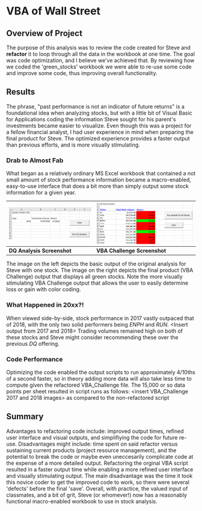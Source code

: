 # VBA of Wall Street

## Overview of Project
The purpose of this analysis was to review the code created for Steve and **refactor** it to loop through all the data in the workbook at one time. The goal was code optimization, and I believe we've achieved that. By reviewing how we coded the 'green_stocks' workbook we were able to re-use some code and improve some code, thus improving overall functionality.
## Results
The phrase, "past performance is not an indicator of future returns" is a foundational idea when analyzing stocks, but with a little bit of Visual Basic for Applications coding the information Steve sought for his parent's investments became easier to visualize. Even though this was a project for a fellow financial analyst, I had user experience in mind when preparing the final product for Steve. The optimized experience provides a faster output than previous efforts, and is more visually stimulating.
### Drab to Almost Fab
What began as a relatively ordinary MS Excel workbook that contained a not small amount of stock performance information became a macro-enabled, easy-to-use interface that does a bit more than simply output some stock information for a given year. 

| ![](https://github.com/scottemac00/stock-analysis/blob/0224d5664e57cd7f7ee4535c6b677a8ee876903f/Resources/Original%20DQ%20Analysis%20Sheet.png) | ![](https://github.com/scottemac00/stock-analysis/blob/0224d5664e57cd7f7ee4535c6b677a8ee876903f/Resources/VBA_Challenge_Output_Example.png)                 |
| --------------------------- | ----------------------------- |
| **DQ Analysis Screenshot**  | **VBA Challenge Screenshot**  |

<insert DQ Analysis Screen Shot and VBA Challenge Screenshot> The image on the left depicts the basic output of the original analysis for Steve with one stock. The image on the right depicts the final product (VBA Challenge) output that displays all green stocks. Note the more visually stimulating VBA Challenge output that allows the user to easily determine loss or gain with color coding. 
### What Happened in 20xx?!
When viewed side-by-side, stock performance in 2017 vastly outpaced that of 2018, with the only two solid performers being *ENPH* and *RUN*. <Insert output from 2017 and 2018> Trading volumes remained high on both of these stocks and Steve might consider recommending these over the previous *DQ* offering.
### Code Performance 
Optimizing the code enabled the output scripts to run approximately 4/10ths of a second faster, so in theory adding more data will also take less time to compute given the refactored VBA_Challenge file. The 15,000 or so data points per sheet resulted in script runs as follows: <insert VBA_Challenge 2017 and 2018 images> as compared to the non-refactored script <insert non-refactored code time images>

## Summary
Advantages to refactoring code include: improved output times, refined user interface and visual outputs, and simplifiying the code for future re-use. Disadvantages might include: time spent on said refactor versus sustaining current products (project resource management), and the potential to break the code or maybe even uneccesarily complicate code at the expense of a more detailed output.
Refactoring the orginal VBA script resulted in a faster output time while enabling a more refined user interface and visually stimulating output. The main disadvantage was the time it took this novice coder to get the improved code to work, so there were several 'defects' before the final 'save'. Overall, with practice, the valued input of classmates, and a bit of grit, Steve (or whomever!) now has a reasonably functional macro-enabled workbook to use in stock analysis.



